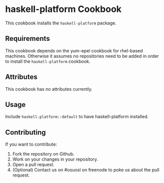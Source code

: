 haskell-platform Cookbook
=========================

This cookbook installs the `haskell-platform` package.

Requirements
------------

This cookbook depends on the yum-epel cookbook for rhel-based machines. Otherwise it assumes no repositories need to be added in order to install the `haskell-platform` cookbook.

Attributes
----------

This cookbook has no attributes currently.

Usage
-----

Include `haskell-platform::default` to have haskell-platform installed.

Contributing
------------

If you want to contribute:

1. Fork the repository on Github.
2. Work on your changes in your repository.
3. Open a pull request.
4. (Optional) Contact us on #osuosl on freenode to poke us about the pull request.
